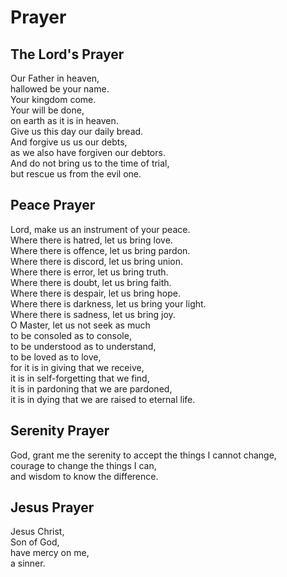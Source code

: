 # Prayer

## The Lord's Prayer

Our Father in heaven,  
hallowed be your name.  
Your kingdom come.  
Your will be done,  
on earth as it is in heaven.  
Give us this day our daily bread.  
And forgive us us our debts,  
as we also have forgiven our debtors.  
And do not bring us to the time of trial,  
but rescue us from the evil one.  

## Peace Prayer

Lord, make us an instrument of your peace.  
Where there is hatred, let us bring love.  
Where there is offence, let us bring pardon.  
Where there is discord, let us bring union.  
Where there is error, let us bring truth.  
Where there is doubt, let us bring faith.  
Where there is despair, let us bring hope.  
Where there is darkness, let us bring your light.  
Where there is sadness, let us bring joy.  
O Master, let us not seek as much  
to be consoled as to console,  
to be understood as to understand,  
to be loved as to love,  
for it is in giving that we receive,  
it is in self-forgetting that we find,  
it is in pardoning that we are pardoned,  
it is in dying that we are raised to eternal life.  

## Serenity Prayer

God, grant me the serenity to accept the things I cannot change,  
courage to change the things I can,  
and wisdom to know the difference.  

## Jesus Prayer

Jesus Christ,  
Son of God,  
have mercy on me,  
a sinner.
